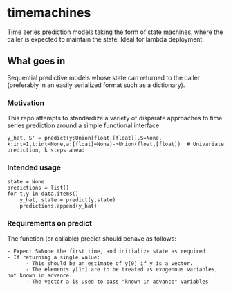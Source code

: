 # timemachines
Time series prediction models taking the form of state machines, where the caller is expected to maintain the state. Ideal for lambda deployment. 

## What goes in
Sequential predictive models whose state can returned to the caller (preferably in an easily serialized format such as a dictionary). 

### Motivation
This repo attempts to standardize a variety of disparate approaches to time series prediction around a simple functional interface

    y_hat, S' = predict(y:Union[float,[float]],S=None, k:int=1,t:int=None,a:[float]=None)->Union(float,[float])  # Univariate prediction, k steps ahead
    
### Intended usage

    state = None
    predictions = list()
    for t,y in data.items()
        y_hat, state = predict(y,state)
        predictions.append(y_hat)
    
### Requirements on predict
The function (or callable) predict should behave as follows:

    - Expect S=None the first time, and initialize state as required
    - If returning a single value:
          - This should be an estimate of y[0] if y is a vector. 
          - The elements y[1:] are to be treated as exogenous variables, not known in advance. 
          - The vector a is used to pass "known in advance" variables
   


